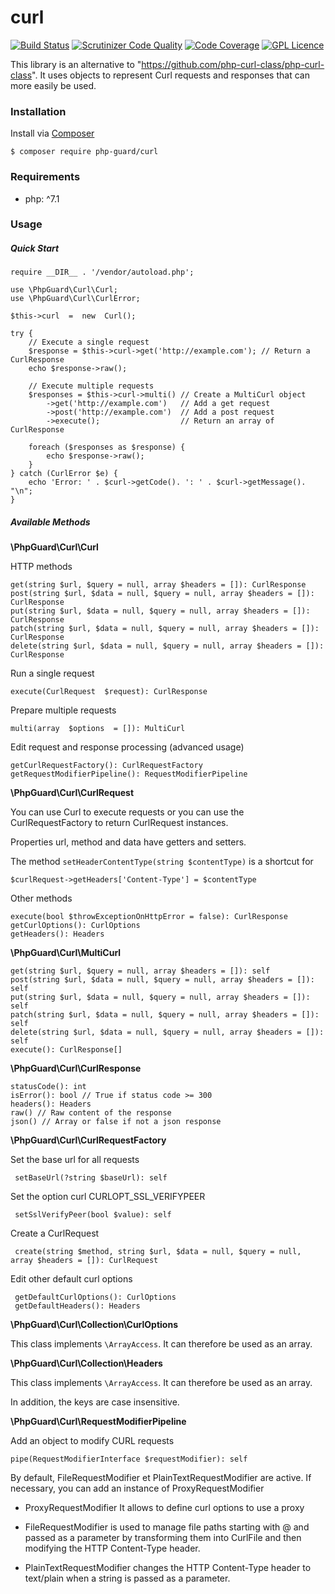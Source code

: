 # curl

[![Build Status](https://scrutinizer-ci.com/g/php-guard/curl/badges/build.png?b=master)](https://scrutinizer-ci.com/g/php-guard/curl/build-status/master)
[![Scrutinizer Code Quality](https://scrutinizer-ci.com/g/php-guard/curl/badges/quality-score.png?b=master)](https://scrutinizer-ci.com/g/php-guard/curl/?branch=master)
[![Code Coverage](https://scrutinizer-ci.com/g/php-guard/curl/badges/coverage.png?b=master)](https://scrutinizer-ci.com/g/php-guard/curl/?branch=master)
[![GPL Licence](https://badges.frapsoft.com/os/gpl/gpl.png?v=103)](https://opensource.org/licenses/GPL-3.0/)


This library is an alternative to "https://github.com/php-curl-class/php-curl-class". 
It uses objects to represent Curl requests and responses that can more easily be used.

### Installation

Install via [Composer](https://getcomposer.org/)

    $ composer require php-guard/curl
    
### Requirements

 -   php: ^7.1


### Usage


##### Quick Start

    require __DIR__ . '/vendor/autoload.php';
    
    use \PhpGuard\Curl\Curl;
	use \PhpGuard\Curl\CurlError;
    
    $this->curl  =  new  Curl();
    	
	try {
		// Execute a single request
		$response = $this->curl->get('http://example.com'); // Return a CurlResponse
		echo $response->raw();

		// Execute multiple requests
		$responses = $this->curl->multi() // Create a MultiCurl object
			->get('http://example.com')   // Add a get request
			->post('http://example.com')  // Add a post request
			->execute();                  // Return an array of CurlResponse

		foreach ($responses as $response) {
			echo $response->raw();
		}
	} catch (CurlError $e) {
		echo 'Error: ' . $curl->getCode(). ': ' . $curl->getMessage(). "\n";
	}

##### Available Methods

**\PhpGuard\Curl\Curl**

HTTP methods

    get(string $url, $query = null, array $headers = []): CurlResponse
    post(string $url, $data = null, $query = null, array $headers = []): CurlResponse
    put(string $url, $data = null, $query = null, array $headers = []): CurlResponse
    patch(string $url, $data = null, $query = null, array $headers = []): CurlResponse
    delete(string $url, $data = null, $query = null, array $headers = []): CurlResponse
    
Run a single request
    
    execute(CurlRequest  $request): CurlResponse

Prepare multiple requests

    multi(array  $options  = []): MultiCurl
    
Edit request and response processing (advanced usage)

    getCurlRequestFactory(): CurlRequestFactory
    getRequestModifierPipeline(): RequestModifierPipeline


**\PhpGuard\Curl\CurlRequest**

You can use Curl to execute requests or you can use 
the CurlRequestFactory to return CurlRequest instances.

Properties url, method and data have getters and setters.

The method `setHeaderContentType(string $contentType)` is a shortcut for 
 
    $curlRequest->getHeaders['Content-Type'] = $contentType
 
Other methods

    execute(bool $throwExceptionOnHttpError = false): CurlResponse
    getCurlOptions(): CurlOptions
    getHeaders(): Headers

**\PhpGuard\Curl\MultiCurl**

    get(string $url, $query = null, array $headers = []): self
    post(string $url, $data = null, $query = null, array $headers = []): self
    put(string $url, $data = null, $query = null, array $headers = []): self
    patch(string $url, $data = null, $query = null, array $headers = []): self
    delete(string $url, $data = null, $query = null, array $headers = []): self
    execute(): CurlResponse[]

**\PhpGuard\Curl\CurlResponse**

    statusCode(): int
    isError(): bool // True if status code >= 300
    headers(): Headers
    raw() // Raw content of the response
    json() // Array or false if not a json response
    
**\PhpGuard\Curl\CurlRequestFactory**

Set the base url for all requests

     setBaseUrl(?string $baseUrl): self
     
Set the option curl CURLOPT_SSL_VERIFYPEER     
     
     setSslVerifyPeer(bool $value): self
     
Create a CurlRequest

     create(string $method, string $url, $data = null, $query = null, array $headers = []): CurlRequest
     
Edit other default curl options
     
     getDefaultCurlOptions(): CurlOptions
     getDefaultHeaders(): Headers

**\PhpGuard\Curl\Collection\CurlOptions**

This class implements `\ArrayAccess`. It can therefore be used as an array.

**\PhpGuard\Curl\Collection\Headers**

This class implements `\ArrayAccess`. It can therefore be used as an array.

In addition, the keys are case insensitive.

**\PhpGuard\Curl\RequestModifierPipeline**

Add an object to modify CURL requests

    pipe(RequestModifierInterface $requestModifier): self
    
By default, FileRequestModifier et PlainTextRequestModifier are active.
If necessary, you can add an instance of ProxyRequestModifier

* ProxyRequestModifier It allows to define curl options to use a proxy

* FileRequestModifier is used to manage file paths starting with @ 
and passed as a parameter by transforming them into CurlFile 
and then modifying the HTTP Content-Type header.

* PlainTextRequestModifier changes the HTTP Content-Type header 
to text/plain when a string is passed as a parameter.

